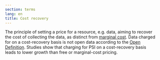 ```yaml
---
section: terms
lang: en
title: Cost recovery
---
```


The principle of setting a price for a resource, e.g. data, aiming to recover the cost of collecting the data, as distinct from [marginal cost](../marginal-cost/). Data charged for on a cost-recovery basis is not open data according to the [Open Definition](../open-definition/). Studies show that charging for PSI on a cost-recovery basis leads to lower growth than free or marginal-cost pricing.
